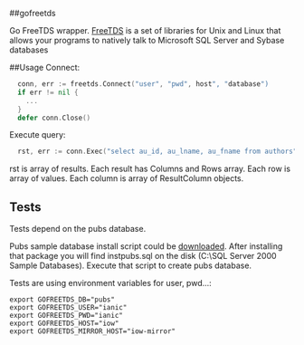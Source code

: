 ##gofreetds

Go FreeTDS wrapper.
[FreeTDS](http://freetds.schemamania.org/) is a set of libraries for Unix and Linux that allows your programs to natively talk to Microsoft SQL Server and Sybase databases

##Usage
Connect:
```go
  conn, err := freetds.Connect("user", "pwd", host", "database")
  if err != nil {
    ...
  }
  defer conn.Close()
```
Execute query:
```go
  rst, err := conn.Exec("select au_id, au_lname, au_fname from authors")
```
rst is array of results.
Each result has Columns and Rows array.
Each row is array of values. Each column is array of ResultColumn objects.

## Tests
Tests depend on the pubs database.

Pubs sample database install script could be [downloaded](http://www.microsoft.com/en-us/download/details.aspx?id=23654).
After installing that package you will find
instpubs.sql on the disk (C:\SQL Server 2000 Sample
Databases). Execute that script to create pubs database.

Tests are using environment variables for user, pwd...:

```shell
export GOFREETDS_DB="pubs"
export GOFREETDS_USER="ianic"
export GOFREETDS_PWD="ianic"
export GOFREETDS_HOST="iow"
export GOFREETDS_MIRROR_HOST="iow-mirror"
```
